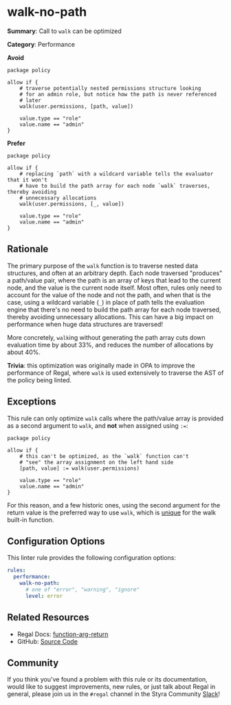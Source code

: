 # walk-no-path

**Summary**: Call to `walk` can be optimized

**Category**: Performance

**Avoid**
```rego
package policy

allow if {
    # traverse potentially nested permissions structure looking
    # for an admin role, but notice how the path is never referenced
    # later
    walk(user.permissions, [path, value])

    value.type == "role"
    value.name == "admin"
}
```

**Prefer**
```rego
package policy

allow if {
    # replacing `path` with a wildcard variable tells the evaluator that it won't
    # have to build the path array for each node `walk` traverses, thereby avoiding
    # unnecessary allocations
    walk(user.permissions, [_, value])

    value.type == "role"
    value.name == "admin"
}
```

## Rationale

The primary purpose of the `walk` function is to traverse nested data structures, and often at an arbitrary depth.
Each node traversed "produces" a path/value pair, where the path is an array of keys that lead to the current node,
and the value is the current node itself. Most often, rules only need to account for the value of the node and not the
path, and when that is the case, using a wildcard variable (`_`) in place of path tells the evaluation engine that
there's no need to build the path array for each node traversed, thereby avoiding unnecessary allocations. This can
have a big impact on performance when huge data structures are traversed!

More concretely, `walk`ing without generating the path array cuts down evaluation time by about 33%, and reduces the
number of allocations by about 40%.

**Trivia**: this optimization was originally made in OPA to improve the performance of Regal, where `walk` is used
extensively to traverse the AST of the policy being linted.

## Exceptions

This rule can only optimize `walk` calls where the path/value array is provided as a second argument to `walk`, and
**not** when assigned using `:=`:

```rego
package policy

allow if {
    # this can't be optimized, as the `walk` function can't
    # "see" the array assignment on the left hand side
    [path, value] := walk(user.permissions)

    value.type == "role"
    value.name == "admin"
}
```

For this reason, and a few historic ones, using the second argument for the return value is the preferred way to use
`walk`, which is [unique](https://docs.styra.com/regal/rules/style/function-arg-return#exceptions) for the walk built-in
function.

## Configuration Options

This linter rule provides the following configuration options:

```yaml
rules:
  performance:
    walk-no-path:
      # one of "error", "warning", "ignore"
      level: error
```

## Related Resources

- Regal Docs: [function-arg-return](https://docs.styra.com/regal/rules/style/function-arg-return)
- GitHub: [Source Code](https://github.com/open-policy-agent/regal/blob/main/bundle/regal/rules/performance/walk-no-path/walk_no_path.rego)

## Community

If you think you've found a problem with this rule or its documentation, would like to suggest improvements, new rules,
or just talk about Regal in general, please join us in the `#regal` channel in the Styra Community
[Slack](https://inviter.co/styra)!
